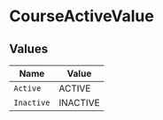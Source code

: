 # CourseActiveValue


## Values

| Name       | Value      |
| ---------- | ---------- |
| `Active`   | ACTIVE     |
| `Inactive` | INACTIVE   |